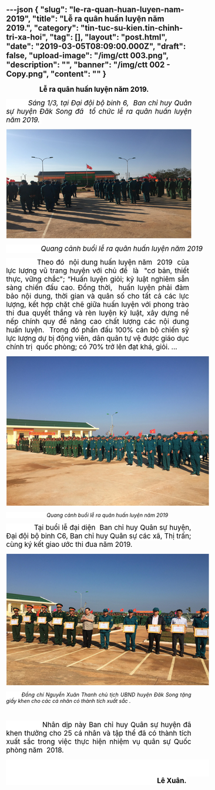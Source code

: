 ---json
{
    "slug": "le-ra-quan-huan-luyen-nam-2019",
    "title": "Lễ ra quân huấn luyện năm 2019.",
    "category": "tin-tuc-su-kien.tin-chinh-tri-xa-hoi",
    "tag": [],
    "layout": "post.html",
    "date": "2019-03-05T08:09:00.000Z",
    "draft": false,
    "upload-image": "/img/ctt 003.png",
    "description": "",
    "banner": "/img/ctt 002 - Copy.png",
    "__content__": ""
}
---
<p style="margin-right:-.5in; text-align:justify">&nbsp; &nbsp; &nbsp; &nbsp; &nbsp; &nbsp; &nbsp; &nbsp; &nbsp; &nbsp; &nbsp; &nbsp;<strong style="color:black; font-size:14pt">Lễ ra qu&acirc;n huấn luyện năm 2019.</strong></p>

<p style="margin-right:-.9pt; text-align:justify"><em><span style="font-size:14.0pt"><span style="background-color:white"><span style="color:black">&nbsp; &nbsp; &nbsp; &nbsp; &nbsp; S&aacute;ng 1/3, tại Đại đội bộ binh 6, &nbsp;Ban chỉ huy Qu&acirc;n sự huyện Đăk Song đ&atilde; &nbsp;tổ chức lễ ra qu&acirc;n huấn luyện năm 2019.&nbsp; </span></span></span></em></p>

<p style="text-align:justify"><img alt="" src="/img/ctt 001.png" /></p>

<p style="margin-right:-.5in; text-align:justify"><em><span style="font-size:14.0pt"><span style="background-color:white"><span style="color:black">&nbsp; &nbsp; &nbsp; &nbsp; &nbsp; &nbsp; &nbsp; &nbsp; &nbsp; Quang cảnh buổi lễ ra qu&acirc;n huấn luyện năm 2019 </span></span></span></em></p>

<p style="margin-right:4.5pt; text-align:justify"><span style="font-size:14.0pt"><span style="background-color:white"><span style="color:black">&nbsp; &nbsp; &nbsp; &nbsp; &nbsp; &nbsp; &nbsp;Theo đ&oacute;&nbsp; nội dung huấn luyện năm&nbsp; 2019&nbsp; của lực lượng vũ trang huyện với chủ đề&nbsp; l&agrave;&nbsp; &quot;cơ bản, thiết thực, vững chắc&quot;; &ldquo;Huấn luyện giỏi; kỷ luật nghi&ecirc;m sẵn s&agrave;ng chiến đấu cao. Đồng thời,&nbsp; huấn luyện phải đảm bảo nội dung, thời gian v&agrave; qu&acirc;n số cho tất cả c&aacute;c lực lượng, kết hợp chặt chẽ giữa huấn luyện với phong tr&agrave;o thi đua quyết thắng v&agrave; r&egrave;n luyện kỷ luật, x&acirc;y dựng nề nếp ch&iacute;nh quy để n&acirc;ng cao chất lượng c&aacute;c nội dung huấn luyện.&nbsp; Trong đ&oacute; phấn đấu 100% c&aacute;n bộ chiến sỹ lực lượng dự bị động vi&ecirc;n, d&acirc;n qu&acirc;n tự vệ được gi&aacute;o dục ch&iacute;nh trị&nbsp; quốc ph&ograve;ng; c&oacute; 70% trở l&ecirc;n đạt kh&aacute;, giỏi. &hellip;</span></span></span></p>

<p style="margin-right:-.5in; text-align:justify"><img alt="" src="/img/ctt 002.png" /></p>

<p style="margin-right:-.5in; text-align:justify"><em><span style="background-color:white"><span style="color:black">&nbsp; &nbsp; &nbsp; &nbsp; &nbsp; &nbsp; &nbsp; &nbsp; &nbsp; &nbsp; &nbsp; &nbsp; &nbsp; &nbsp; Quang cảnh buổi lễ ra qu&acirc;n huấn luyện năm 2019</span></span></em></p>

<p style="text-align:justify"><span style="font-size:14.0pt"><span style="background-color:white"><span style="color:black">&nbsp; &nbsp; &nbsp; &nbsp; &nbsp; &nbsp; &nbsp;Tại buổi lễ đại diện &nbsp;Ban chỉ huy Qu&acirc;n sự huyện, Đại đội bộ binh C6, Ban chỉ huy Qu&acirc;n sự c&aacute;c x&atilde;, Thị trấn; c&ugrave;ng k&yacute; kết giao ước thi đua năm 2019.</span></span></span></p>

<p style="margin-right:-.5in; text-align:justify"><img alt="" src="/img/ctt 003.png" /></p>

<p style="text-align:justify"><em><span style="background-color:white"><span style="color:black">&nbsp; &nbsp; &nbsp; &nbsp; Đồng ch&iacute; Nguyễn Xu&acirc;n Thanh chủ tịch UBND huyện Đăk Song tặng giấy khen cho c&aacute;c c&aacute; nh&acirc;n c&oacute; th&agrave;nh t&iacute;ch xuất sắc .</span></span></em></p>

<p style="margin-right:-.35pt; text-align:justify">&nbsp;</p>

<p style="text-align:justify"><span style="font-size:14.0pt"><span style="background-color:white"><span style="color:black">&nbsp; &nbsp; &nbsp; &nbsp; &nbsp; &nbsp; &nbsp; Nh&acirc;n dịp n&agrave;y Ban chỉ huy Qu&acirc;n sự huyện đ&atilde; khen thưởng cho 25 c&aacute; nh&acirc;n v&agrave; tập thể đ&atilde; c&oacute; th&agrave;nh t&iacute;ch xuất sắc trong việc thực hiện nhiệm vụ qu&acirc;n sự Quốc ph&ograve;ng năm &nbsp;2018. </span></span></span></p>

<p style="margin-right:-.5in; text-align:justify"><span style="font-size:14.0pt"><span style="background-color:white"><span style="color:black">&nbsp;&nbsp;&nbsp;&nbsp;&nbsp;&nbsp;&nbsp;&nbsp;&nbsp;&nbsp;&nbsp;&nbsp;&nbsp;&nbsp;&nbsp;&nbsp;&nbsp;&nbsp;&nbsp;&nbsp;&nbsp;&nbsp;&nbsp;&nbsp;&nbsp;&nbsp;&nbsp;&nbsp;&nbsp;&nbsp;&nbsp;&nbsp;&nbsp;&nbsp;&nbsp;&nbsp;&nbsp;&nbsp;&nbsp;&nbsp;&nbsp;&nbsp;&nbsp;&nbsp;&nbsp;&nbsp;&nbsp;&nbsp;&nbsp;&nbsp;&nbsp;&nbsp;&nbsp;&nbsp;&nbsp;&nbsp;&nbsp;&nbsp;&nbsp;&nbsp;&nbsp;&nbsp;&nbsp;&nbsp;&nbsp;&nbsp;&nbsp;&nbsp;&nbsp;&nbsp;&nbsp;&nbsp;&nbsp;&nbsp;&nbsp;&nbsp;&nbsp;&nbsp;&nbsp;&nbsp;&nbsp;&nbsp;&nbsp;&nbsp;&nbsp; &nbsp;&nbsp;&nbsp;&nbsp;&nbsp;&nbsp;&nbsp;&nbsp;&nbsp;&nbsp;&nbsp;&nbsp;&nbsp;&nbsp;&nbsp;&nbsp;&nbsp;&nbsp;&nbsp;&nbsp;&nbsp;&nbsp;&nbsp;&nbsp;&nbsp;&nbsp;&nbsp;&nbsp; &nbsp;&nbsp;&nbsp;&nbsp;&nbsp;&nbsp;&nbsp;&nbsp;&nbsp; <strong>&nbsp;&nbsp;&nbsp;&nbsp;&nbsp;&nbsp;&nbsp;&nbsp;&nbsp; &nbsp;&nbsp;&nbsp;&nbsp;&nbsp;&nbsp;&nbsp;&nbsp;&nbsp; &nbsp;&nbsp;&nbsp;&nbsp;&nbsp;&nbsp;&nbsp;&nbsp;&nbsp;&nbsp;&nbsp;&nbsp;&nbsp;&nbsp;&nbsp;&nbsp;&nbsp;&nbsp;&nbsp;&nbsp;&nbsp;&nbsp;&nbsp;&nbsp;&nbsp;&nbsp;&nbsp;&nbsp;&nbsp;&nbsp;&nbsp;&nbsp;&nbsp;&nbsp;&nbsp;&nbsp;&nbsp;&nbsp;&nbsp;&nbsp;&nbsp;&nbsp;&nbsp;&nbsp;&nbsp;&nbsp;&nbsp;&nbsp;&nbsp;&nbsp;&nbsp;&nbsp;&nbsp;&nbsp;&nbsp;&nbsp;&nbsp;&nbsp;&nbsp;&nbsp;&nbsp;&nbsp;&nbsp;&nbsp;&nbsp;&nbsp;&nbsp;&nbsp;&nbsp;&nbsp;&nbsp;&nbsp;&nbsp;&nbsp;&nbsp;&nbsp;&nbsp;&nbsp;&nbsp;&nbsp;&nbsp;&nbsp;&nbsp;&nbsp;&nbsp;&nbsp;&nbsp;&nbsp;&nbsp;&nbsp;&nbsp;&nbsp; L&ecirc; Xu&acirc;n.</strong></span></span></span></p>

<p>&nbsp;</p>
